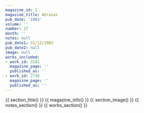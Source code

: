 ```yaml
---
magazine_id: 1
magazine_title: Abraxas
pub_date: '1983'
volume: ''
number: 27
month: ''
notes: null
pub_date1: 31/12/1983
pub_date2: null
image: null
works_included:
- work_id: 3181
  magazine_page: ''
  published_as: ''
- work_id: 2716
  magazine_page: ''
  published_as: ''
---
```


{{ section_title() }}
{{ magazine_info() }}
{{ section_image() }}
{{ notes_section() }}
{{ works_section() }}
